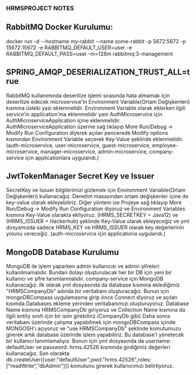 ### HRMSPROJECT NOTES ###

## RabbitMQ Docker Kurulumu:
docker run -d --hostname my-rabbit --name some-rabbit -p 5672:5672 -p 15672:15672 -e RABBITMQ_DEFAULT_USER=user -e RABBITMQ_DEFAULT_PASS=user -m=128m  rabbitmq:3-management

## SPRING_AMQP_DESERIALIZATION_TRUST_ALL=true
RabbitMQ kullanımında deserilize işlemi sırasında hata almamak için deserilize edecek microservice'in Environment Variable(Ortam Değişkenleri) kısmına üsteki yazı eklenmelidir.
Environment Variable olarak eklerken ilgili service'in application'ına eklenmelidir yani AuthMicroservice için AuthMicroserviceApplication içine eklenmelidir.
AuthMicroserviceApplication üzerine sağ tıklayıp More Run/Debug -> Modify Run Configuration diyerek açılan pencerede Modify options kısmından Environment Variable seçerek Key-Value şeklinde eklenmelidir.
(auth-microservice, user-microservice, guest-microservice, employee-microservice, manager-microservice, admin-microservice, company-service için applicationlara uygulandı.)

## JwtTokenManager Secret Key ve Issuer
SecretKey ve Issuer bilgilerimizi gizlemek için Environment Variable(Ortam Değişkenleri) kullanacağız. Denetim masasından ortam değişkenler içine de key-value olarak ekleyebiliriz.
Diğer yöntem ise Projeye sağ tıklayıp More Run/Debug -> Modify Run Configuration diyoruz ve Environment Variables kısmına Key-Value olarakta ekliyoruz.
(HRMS_SECRETKEY = Java12) ve (HRMS_ISSUER = Hackerhub) şeklinde Key-Value olarak ekleyeceğiz ve yml dosyamızda sadece HRMS_KEY ve HRMS_ISSUER olarak key değerlerinin yolunu vereceğiz.
(auth-microservice için applicationa uygulandı.)

## MongoDB Database Kurulumu
MongoDB ile işlem yaparken admin kullanıcısı ve admin şifreleri kullanılmamalıdır. Bundan dolayı oluşturulacak her bir DB için yeni bir kullanıcı ve şifre tanımlanmalıdır.
company-service için MongoDB kullanacağız. İlk olarak yml dosyasında da database kısmına eklediğimiz "HRMSCompanyDb" adında bir veritabanı oluşturacağız.
Bunun için mongoDBCompass uygulamasına girip önce Connect diyoruz ve açılan kısımda Databases ekleme yerinden veritabanımızı oluşturuyoruz.
Database Name kısmına HRMSCompanyDb giriyoruz ve Collection Name kısmına da ilgili entity sınıfı için bir isim girebiliriz.(CompanyDb gibi)
Daha sonra veritabanı üzerinde çalışma yapabilmek için mongoDBCompass içinde MONGOSH'ı açıyoruz ve "use HRMSCompanyDb" şeklinde komutumuzu girerek artık database üzerinde işlem yapabiliriz.
Bu database'i yönetecek bir kullanıcı tanımlamalıyız. Bunun için yml dosyasında da username: defaultUser ve password: hrms.42526 kısmında girdiğimiz değerleri kullanacağız.
Son olarakta db.createUser({user:"defaultUser",pwd:"hrms.42526",roles: ["readWrite","dbAdmin"]})  komutunu girerek kullanıcımızı belirtiyoruz.